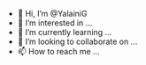 - 👋 Hi, I’m @YalainiG
- 👀 I’m interested in ...
- 🌱 I’m currently learning ...
- 💞️ I’m looking to collaborate on ...
- 📫 How to reach me ...

<!---
YalainiG/YalainiG is a ✨ special ✨ repository because its `README.md` (this file) appears on your GitHub profile.
You can click the Preview link to take a look at your changes.
--->
